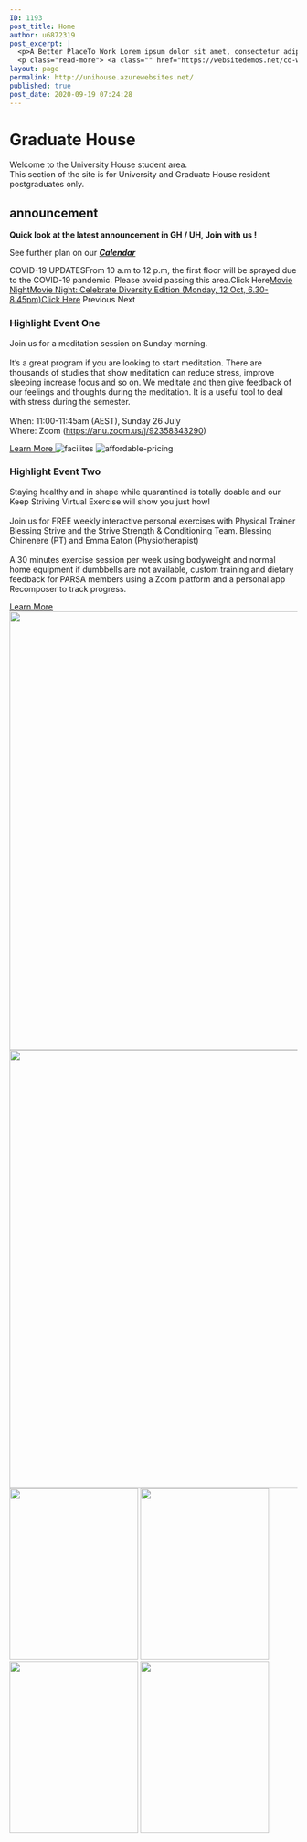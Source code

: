 ```yaml
---
ID: 1193
post_title: Home
author: u6872319
post_excerpt: |
  <p>A Better PlaceTo Work Lorem ipsum dolor sit amet, consectetur adipiscing elit. Ut elit tellus, luctus nec ullamcorper mattis, pulvinar dapibus leo. Ut elit tellus, luctus nec ullamcorper mattis, pulvinar dapibus leo. Donec Sodales Sagittis Magna. Learn More A Place That HelpsGrowth of Your Work Ut elit tellus, luctus nec ullamcorper mattis, pulvinar dapibus leo. &hellip;</p>
  <p class="read-more"> <a class="" href="https://websitedemos.net/co-working-space-02/"> <span class="screen-reader-text">Home</span> Read More &raquo;</a></p>
layout: page
permalink: http://unihouse.azurewebsites.net/
published: true
post_date: 2020-09-19 07:24:28
---
```

<h1>Graduate House</h1>		
		<p>Welcome to the University House student area.<br data-rich-text-line-break="true" />This section of the site is for University and Graduate House resident postgraduates only.</p>		
			<h2>announcement</h2>		
		<p><b>Quick look at the latest announcement in GH / UH, Join with us !</b></p><p>See further plan on our <i><u><b><a href="https://unihouse.azurewebsites.net/index.php/event/">Calendar</a></b></u></i></p>		
					COVID-19 UPDATESFrom 10 a.m to 12 p.m, the first floor will be sprayed due to the COVID-19 pandemic. Please avoid passing this area.Click Here<a href="https://unihouse.azurewebsites.net/index.php/event/test-event/">Movie NightMovie Night: Celebrate Diversity Edition (Monday, 12 Oct, 6.30-8.45pm)Click Here</a>				
							Previous
							Next
			<h3>Highlight Event One</h3>		
		<p>Join us for a meditation session on Sunday morning. <br /><br />It’s a great program if you are looking to start meditation. There are thousands of studies that show meditation can reduce stress, improve sleeping increase focus and so on. We meditate and then give feedback of our feelings and thoughts during the meditation. It is a useful tool to deal with stress during the semester.<br /><br />When: 11:00-11:45am (AEST), Sunday 26 July<br />Where: Zoom (<a href="https://anu.zoom.us/j/92358343290" target="_blank" rel="nofollow noopener noreferrer" data-lynx-mode="hover" data-lynx-uri="https://l.facebook.com/l.php?u=https%3A%2F%2Fanu.zoom.us%2Fj%2F92358343290&amp;h=AT20ncDNAMjMptYwD4-JcmfXoUrnta8WncnndITjBOKuux9NQXshJaMgN8Ov85AGNJJ4sEZ_DxqZXPgYhDGqj2Le96ROK6qjmasJgPGEK1IEUr8hTUw9D1gotSrxlogoxt2unuFRyeGumS_-Eok">https://anu.zoom.us/j/92358343290</a>)</p>		
			<a href="https://www.facebook.com/events/350695065893479/" role="button">
						Learn More
					</a>
										<img src="/wp-content/uploads/elementor/thumbs/facilites-ovojycfqq9ynbka2mpqslye1u7rhu7wnez164awo4g.jpg" title="facilites" alt="facilites" />											
										<img src="/wp-content/uploads/elementor/thumbs/affordable-pricing-ovojyddkx3zxn68ph85f6g5iflmv1x0dr3onlkv9y8.jpg" title="affordable-pricing" alt="affordable-pricing" />											
			<h3>Highlight Event Two</h3>		
		<p>Staying healthy and in shape while quarantined is totally doable and our Keep Striving Virtual Exercise will show you just how!<br /><br />Join us for FREE weekly interactive personal exercises with Physical Trainer Blessing Strive and the Strive Strength &amp; Conditioning Team. Blessing Chinenere (PT) and Emma Eaton (Physiotherapist)<br /><br />A 30 minutes exercise session per week using bodyweight and normal home equipment if dumbbells are not available, custom training and dietary feedback for PARSA members using a Zoom platform and a personal app Recomposer to track progress.</p>		
			<a href="https://www.facebook.com/events/2635536513348515/" role="button">
						Learn More
					</a>
										<img width="1024" height="768" src="/wp-content/uploads/2020/10/90121602228480_.pic_-1024x768.jpg" alt="" srcset="/wp-content/uploads/2020/10/90121602228480_.pic_-1024x768.jpg 1024w, /wp-content/uploads/2020/10/90121602228480_.pic_-300x225.jpg 300w, /wp-content/uploads/2020/10/90121602228480_.pic_-768x576.jpg 768w, /wp-content/uploads/2020/10/90121602228480_.pic_.jpg 1440w" sizes="(max-width: 1024px) 100vw, 1024px" />											
										<img width="1024" height="768" src="/wp-content/uploads/2020/10/90031602228470_.pic_-1024x768.jpg" alt="" srcset="/wp-content/uploads/2020/10/90031602228470_.pic_-1024x768.jpg 1024w, /wp-content/uploads/2020/10/90031602228470_.pic_-300x225.jpg 300w, /wp-content/uploads/2020/10/90031602228470_.pic_-768x576.jpg 768w, /wp-content/uploads/2020/10/90031602228470_.pic_.jpg 1440w" sizes="(max-width: 1024px) 100vw, 1024px" />											
										<img width="225" height="300" src="/wp-content/uploads/2020/10/90001602228468_.pic_-225x300.jpg" alt="" srcset="/wp-content/uploads/2020/10/90001602228468_.pic_-225x300.jpg 225w, /wp-content/uploads/2020/10/90001602228468_.pic_-768x1024.jpg 768w, /wp-content/uploads/2020/10/90001602228468_.pic_.jpg 1080w" sizes="(max-width: 225px) 100vw, 225px" />											
										<img width="225" height="300" src="/wp-content/uploads/2020/10/90131602228481_.pic_-225x300.jpg" alt="" srcset="/wp-content/uploads/2020/10/90131602228481_.pic_-225x300.jpg 225w, /wp-content/uploads/2020/10/90131602228481_.pic_-768x1024.jpg 768w, /wp-content/uploads/2020/10/90131602228481_.pic_.jpg 1080w" sizes="(max-width: 225px) 100vw, 225px" />											
										<img width="225" height="300" src="/wp-content/uploads/2020/10/90041602228471_.pic_-225x300.jpg" alt="" srcset="/wp-content/uploads/2020/10/90041602228471_.pic_-225x300.jpg 225w, /wp-content/uploads/2020/10/90041602228471_.pic_-768x1024.jpg 768w, /wp-content/uploads/2020/10/90041602228471_.pic_.jpg 1080w" sizes="(max-width: 225px) 100vw, 225px" />											
										<img width="225" height="300" src="/wp-content/uploads/2020/10/89991602228467_.pic_-225x300.jpg" alt="" srcset="/wp-content/uploads/2020/10/89991602228467_.pic_-225x300.jpg 225w, /wp-content/uploads/2020/10/89991602228467_.pic_-768x1024.jpg 768w, /wp-content/uploads/2020/10/89991602228467_.pic_.jpg 1080w" sizes="(max-width: 225px) 100vw, 225px" />